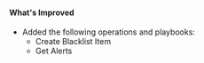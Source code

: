 #### What's Improved

- Added the following operations and playbooks:
    - Create Blacklist Item
    - Get Alerts
